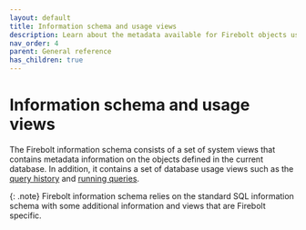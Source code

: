 ```yaml
---
layout: default
title: Information schema and usage views
description: Learn about the metadata available for Firebolt objects using the information schema.  
nav_order: 4
parent: General reference
has_children: true
---
```


# Information schema and usage views

The Firebolt information schema consists of a set of system views that contains metadata information on the objects defined in the current database. In addition, it contains a set of database usage views such as the [query history](query-history-view.md) and [running queries](running-queries.md).

{: .note}
Firebolt information schema relies on the standard SQL information schema with some additional information and views that are Firebolt specific.
